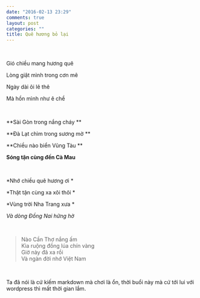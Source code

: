 ```yaml
---
date: "2016-02-13 23:29"
comments: true
layout: post
categories: ""
title: Quê hương bỏ lại
---
```


 

Gió chiều mang hương quê

Lòng giật mình trong cơn mê

Ngày dài ôi lê thê

Mà hồn mình như ê chề

 

**Sài Gòn trong nắng cháy **

**Đà Lạt chìm trong sương mờ **

**Chiều nào biển Vũng Tàu **

**Sóng tận cùng đến Cà Mau**

 

*Nhớ chiều quê hương ơi *

*Thật tận cùng xa xôi thôi *

*Vùng trời Nha Trang xưa *

*Và dòng Đồng Nai hững hờ*

 

>   Nào Cần Thơ nắng ấm  
>   Kìa ruộng đồng lúa chín vàng  
>   Giờ này đã xa rồi  
>   Và ngàn đời nhớ Việt Nam

 

Ta đã nói là cứ kiếm markdown mà chơi là ổn, thời buổi này mà cứ tới lui với
wordpress thì mất thời gian lắm.
